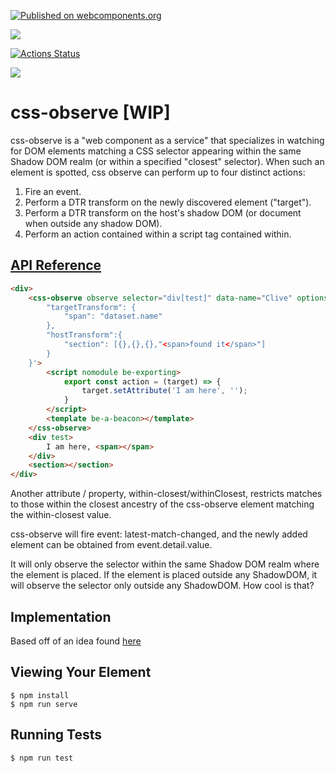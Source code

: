 [![Published on webcomponents.org](https://img.shields.io/badge/webcomponents.org-published-blue.svg)](https://www.webcomponents.org/element/css-observe)

<a href="https://nodei.co/npm/css-observe/"><img src="https://nodei.co/npm/css-observe.png"></a>

[![Actions Status](https://github.com/bahrus/css-observe/workflows/CI/badge.svg)](https://github.com/bahrus/css-observe/actions?query=workflow%3ACI)

<img src="https://badgen.net/bundlephobia/minzip/css-observe@0.0.48">

# css-observe [WIP]

css-observe is a "web component as a service" that specializes in watching for DOM elements matching a CSS selector appearing within the same Shadow DOM realm (or within a specified "closest" selector).  When such an element is spotted, css observe can perform up to four distinct actions:

1.  Fire an event.
2.  Perform a DTR transform on the newly discovered element ("target"). 
3.  Perform a DTR transform on the host's shadow DOM (or document when outside any shadow DOM).
4.  Perform an action contained within a script tag contained within.  


## [API Reference](https://bahrus.github.io/wc-info/cdn-base.html?npmPackage=css-observe)


```html
<div>
    <css-observe observe selector="div[test]" data-name="Clive" options='{
        "targetTransform": {
            "span": "dataset.name"
        },
        "hostTransform":{
            "section": [{},{},{},"<span>found it</span>"]
        }
    }'>
        <script nomodule be-exporting>
            export const action = (target) => {
                target.setAttribute('I am here', '');
            }
        </script>
        <template be-a-beacon></template>
    </css-observe>
    <div test>
        I am here, <span></span>
    </div>
    <section></section>
</div>
```

Another attribute / property, within-closest/withinClosest, restricts matches to those within the closest ancestry of the css-observe element matching the within-closest value.

css-observe will fire event: latest-match-changed, and the newly added element can be obtained from event.detail.value.

It will only observe the selector within the same Shadow DOM realm where the element is placed.  If the element is placed outside any ShadowDOM, it will observe the selector only outside any ShadowDOM.  How cool is that?

## Implementation 

Based off of an idea found [here](https://davidwalsh.name/detect-node-insertion)


## Viewing Your Element

```
$ npm install
$ npm run serve
```

## Running Tests

```
$ npm run test
```

